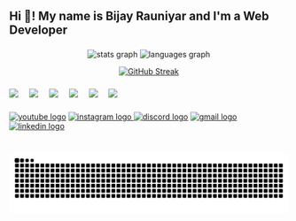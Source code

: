 <h2 align="left">Hi 👋! My name is Bijay Rauniyar and I'm a Web Developer</h2>

###

<div align="center">
 <img src="https://github-readme-stats.vercel.app/api?username=bijayrauniyar0&hide_title=false&hide_rank=false&show_icons=true&include_all_commits=true&count_private=true&disable_animations=false&theme=dracula&locale=en&hide_border=false" height="150" alt="stats graph"  />
  <img src="https://github-readme-stats.vercel.app/api/top-langs?username=bijayrauniyar0&locale=en&hide_title=false&layout=compact&card_width=320&langs_count=5&theme=dracula&hide_border=false" height="150" alt="languages graph"  />

[![GitHub Streak](https://github-readme-streak-stats.herokuapp.com/?user=bijayrauniyar0&theme=dark)](https://git.io/streak-stats)

</div>

###


###
<div align = "right">

</div>

</div>
<div align="left">
<!--   <img src="https://cdn.jsdelivr.net/gh/devicons/devicon/icons/javascript/javascript-original.svg" height="30" alt="javascript logo"  />
  <img width="12" />
  <img src="https://cdn.jsdelivr.net/gh/devicons/devicon/icons/html5/html5-original.svg" height="30" alt="html5 logo"  />
  <img width="12" />
  <img src="https://cdn.jsdelivr.net/gh/devicons/devicon/icons/css3/css3-original.svg" height="30" alt="css3 logo"  />
  <img width="12" />
  <img src="https://cdn.jsdelivr.net/gh/devicons/devicon/icons/react/react-original.svg" height="45" alt="csharp logo"  />
  <img width="12" />
  <img src="https://cdn.jsdelivr.net/gh/devicons/devicon/icons/python/python-original.svg" height="45" alt="python logo"  />
  <img width="12" />
  <img src="https://cdn.jsdelivr.net/gh/devicons/devicon/icons/php/php-original.svg" height="45" alt="csharp logo"  />
  <img width="15" /> -->
<img src="https://cdn.jsdelivr.net/gh/devicons/devicon/icons/html5/html5-original.svg" height="50">
 <img width="12" />
<img src="https://cdn.jsdelivr.net/gh/devicons/devicon/icons/css3/css3-original.svg" height="50">
 <img width="12" />
<img src="https://cdn.jsdelivr.net/npm/programming-languages-logos/src/javascript/javascript.png" height="50">
 <img width="12" />
  <img src="https://cdn.jsdelivr.net/npm/programming-languages-logos/src/typescript/typescript.png" height="50">
 <img width="12" />
 <img src="https://cdn.jsdelivr.net/npm/programming-languages-logos/src/python/python.png" height="50">
 <img width="12" />
<img src="https://cdn.jsdelivr.net/npm/programming-languages-logos/src/php/php.png" height="50">
<img width="12" />

</div>

###

<div align="left">
  <a href = "https://www.youtube.com/channel/UC9iyyr7bvVDmJxYs_6fDThA"><img src="https://img.shields.io/static/v1?message=Youtube&logo=youtube&label=&color=FF0000&logoColor=white&labelColor=&style=for-the-badge" height="35" alt="youtube logo"  /></a>
  <a href= "[mailto:rauniyarbijay0@gmail.com](https://www.instagram.com/loop_verse/)"><img src="https://img.shields.io/static/v1?message=Instagram&logo=instagram&label=&color=E4405F&logoColor=white&labelColor=&style=for-the-badge" height="35" alt="instagram logo"  /> </a>
  <a href="https://discord.com/channels/BIJAY#4680"> <img src="https://img.shields.io/static/v1?message=Discord&logo=discord&label=&color=7289DA&logoColor=white&labelColor=&style=for-the-badge" height="35" alt="discord logo"  /></a>
   <a href= "mailto:rauniyarbijay0@gmail.com"><img src="https://img.shields.io/static/v1?message=Gmail&logo=gmail&label=&color=D14836&logoColor=white&labelColor=&style=for-the-badge" height="35" alt="gmail logo"  /></a>
<a href="https://www.linkedin.com/in/bijay-rauniyar-91157a270/"><img src="https://img.shields.io/static/v1?message=LinkedIn&logo=linkedin&label=&color=0077B5&logoColor=white&labelColor=&style=for-the-badge" height="35" alt="linkedin logo"  /></a>

</div>

###

<br clear="both">


<img src = "https://raw.githubusercontent.com/bijayrauniyar0/bijayrauniyar0/output/snake.svg" alt= "sanke animation">


###
